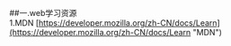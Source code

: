 ##一.web学习资源  
1.MDN [https://developer.mozilla.org/zh-CN/docs/Learn](https://developer.mozilla.org/zh-CN/docs/Learn "MDN")